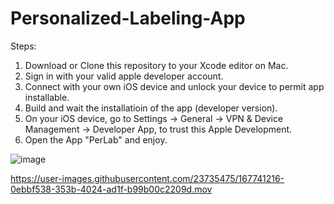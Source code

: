 # Personalized-Labeling-App

Steps:
1. Download or Clone this repository to your Xcode editor on Mac.
2. Sign in with your valid apple developer account.
3. Connect with your own iOS device and unlock your device to permit app installable.
4. Build and wait the installatioin of the app (developer version).
5. On your iOS device, go to Settings -> General -> VPN & Device Management -> Developer App, to trust this Apple Development.
6. Open the App "PerLab" and enjoy.

![image](https://user-images.githubusercontent.com/23735475/167740557-bc68c094-b269-47cd-a574-00268b680167.png)

https://user-images.githubusercontent.com/23735475/167741216-0ebbf538-353b-4024-ad1f-b99b00c2209d.mov

